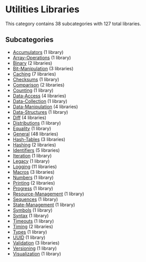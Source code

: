 # Utilities Libraries

This category contains 38 subcategories with 127 total libraries.

## Subcategories

- [Accumulators](Accumulators.md) (1 library)
- [Array-Operations](Array-Operations.md) (1 library)
- [Binary](Binary.md) (2 libraries)
- [Bit-Manipulation](Bit-Manipulation.md) (3 libraries)
- [Caching](Caching.md) (7 libraries)
- [Checksums](Checksums.md) (1 library)
- [Comparison](Comparison.md) (2 libraries)
- [Counting](Counting.md) (1 library)
- [Data-Access](Data-Access.md) (4 libraries)
- [Data-Collection](Data-Collection.md) (1 library)
- [Data-Manipulation](Data-Manipulation.md) (4 libraries)
- [Data-Structures](Data-Structures.md) (1 library)
- [Diff](Diff.md) (4 libraries)
- [Distributions](Distributions.md) (1 library)
- [Equality](Equality.md) (1 library)
- [General](General.md) (48 libraries)
- [Hash-Tables](Hash-Tables.md) (3 libraries)
- [Hashing](Hashing.md) (2 libraries)
- [Identifiers](Identifiers.md) (5 libraries)
- [Iteration](Iteration.md) (1 library)
- [Legacy](Legacy.md) (1 library)
- [Logging](Logging.md) (11 libraries)
- [Macros](Macros.md) (3 libraries)
- [Numbers](Numbers.md) (1 library)
- [Printing](Printing.md) (2 libraries)
- [Progress](Progress.md) (1 library)
- [Resource-Management](Resource-Management.md) (1 library)
- [Sequences](Sequences.md) (1 library)
- [State-Management](State-Management.md) (1 library)
- [Symbols](Symbols.md) (1 library)
- [Syntax](Syntax.md) (1 library)
- [Timeouts](Timeouts.md) (1 library)
- [Timing](Timing.md) (2 libraries)
- [Types](Types.md) (1 library)
- [UUID](UUID.md) (1 library)
- [Validation](Validation.md) (3 libraries)
- [Versioning](Versioning.md) (1 library)
- [Visualization](Visualization.md) (1 library)
